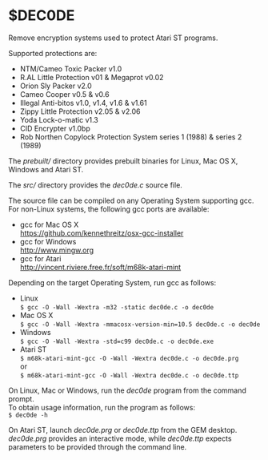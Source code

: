 # $DEC0DE

Remove encryption systems used to protect Atari ST programs.

Supported protections are:
- NTM/Cameo Toxic Packer v1.0
- R.AL Little Protection v01 & Megaprot v0.02
- Orion Sly Packer v2.0
- Cameo Cooper v0.5 & v0.6
- Illegal Anti-bitos v1.0, v1.4, v1.6 & v1.61
- Zippy Little Protection v2.05 & v2.06
- Yoda Lock-o-matic v1.3
- CID Encrypter v1.0bp
- Rob Northen Copylock Protection System series 1 (1988) & series 2 (1989)

The *prebuilt/* directory provides prebuilt binaries for Linux, Mac OS X, Windows and Atari ST.

The *src/* directory provides the *dec0de.c* source file.

The source file can be compiled on any Operating System supporting gcc.
For non-Linux systems, the following gcc ports are available:
- gcc for Mac OS X  
  https://github.com/kennethreitz/osx-gcc-installer
- gcc for Windows  
  http://www.mingw.org
- gcc for Atari  
  http://vincent.riviere.free.fr/soft/m68k-atari-mint

Depending on the target Operating System, run gcc as follows:
- Linux  
  `$ gcc -O -Wall -Wextra -m32 -static dec0de.c -o dec0de`
- Mac OS X  
  `$ gcc -O -Wall -Wextra -mmacosx-version-min=10.5 dec0de.c -o dec0de`
- Windows  
  `$ gcc -O -Wall -Wextra -std=c99 dec0de.c -o dec0de.exe`
- Atari ST  
  `$ m68k-atari-mint-gcc -O -Wall -Wextra dec0de.c -o dec0de.prg`  
  or  
  `$ m68k-atari-mint-gcc -O -Wall -Wextra dec0de.c -o dec0de.ttp`

On Linux, Mac or Windows, run the *dec0de* program from the command prompt.  
To obtain usage information, run the program as follows:  
`$ dec0de -h`

On Atari ST, launch *dec0de.prg* or *dec0de.ttp* from the GEM desktop.  
*dec0de.prg* provides an interactive mode, while *dec0de.ttp* expects
parameters to be provided through the command line.
